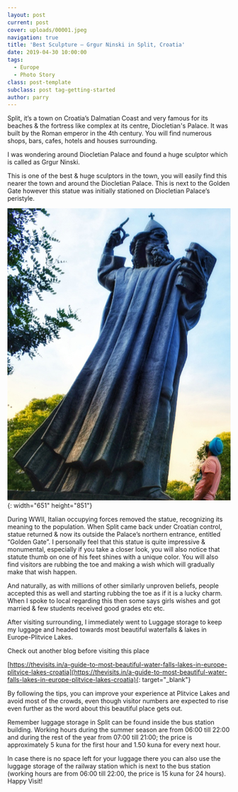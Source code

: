 ```yaml
---
layout: post
current: post
cover: uploads/00001.jpeg
navigation: true
title: 'Best Sculpture – Grgur Ninski in Split, Croatia'
date: 2019-04-30 10:00:00
tags:
  - Europe
  - Photo Story
class: post-template
subclass: post tag-getting-started
author: parry
---
```


Split, it’s a town on Croatia’s Dalmatian Coast and very famous for its beaches & the fortress like complex at its centre, Diocletian's Palace. It was built by the Roman emperor in the 4th century. You will find numerous shops, bars, cafes, hotels and houses surrounding.

I was wondering around Diocletian Palace and found a huge sculptor which is called as Grgur Ninski.

This is one of the best & huge sculptors in the town, you will easily find this nearer the town and around the Diocletian Palace. This is next to the Golden Gate however this statue was initially stationed on Diocletian Palace’s peristyle.

![](/uploads/00001.jpeg){: width="651" height="851"}

During WWII, Italian occupying forces removed the statue, recognizing its meaning to the population. When Split came back under Croatian control, statue returned & now its outside the Palace’s northern entrance, entitled “Golden Gate”. I personally feel that this statue is quite impressive & monumental, especially if you take a closer look, you will also notice that statute thumb on one of his feet shines with a unique color. You will also find visitors are rubbing the toe and making a wish which will gradually make that wish happen.

And naturally, as with millions of other similarly unproven beliefs, people accepted this as well and starting rubbing the toe as if it is a lucky charm. When I spoke to local regarding this then some says girls wishes and got married & few students received good grades etc etc.

After visiting surrounding, I immediately went to Luggage storage to keep my luggage and headed towards most beautiful waterfalls & lakes in Europe-Plitvice Lakes.

Check out another blog before visiting this place

[https://thevisits.in/a-guide-to-most-beautiful-water-falls-lakes-in-europe-plitvice-lakes-croatia](https://thevisits.in/a-guide-to-most-beautiful-water-falls-lakes-in-europe-plitvice-lakes-croatia){: target="_blank"}

By following the tips, you can improve your experience at Plitvice Lakes and avoid most of the crowds, even though visitor numbers are expected to rise even further as the word about this beautiful place gets out.

Remember luggage storage in Split can be found inside the bus station building. Working hours during the summer season are from 06:00 till 22:00 and during the rest of the year from 07:00 till 21:00; the price is approximately 5 kuna for the first hour and 1.50 kuna for every next hour.

In case there is no space left for your luggage there you can also use the luggage storage of the railway station which is next to the bus station (working hours are from 06:00 till 22:00, the price is 15 kuna for 24 hours). Happy Visit\!